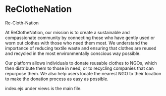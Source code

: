 # ReClotheNation
Re-Cloth-Nation

At ReClotheNation, our mission is to create a sustainable and compassionate community by connecting those who have gently used or worn out clothes with those who need them most. We understand the importance of reducing textile waste and ensuring that clothes are reused and recycled in the most environmentally conscious way possible.

Our platform allows individuals to donate reusable clothes to NGOs, which then distribute them to those in need, or to recycling companies that can repurpose them. We also help users locate the nearest NGO to their location to make the donation process as easy as possible.

index.ejs under views is the main file.
